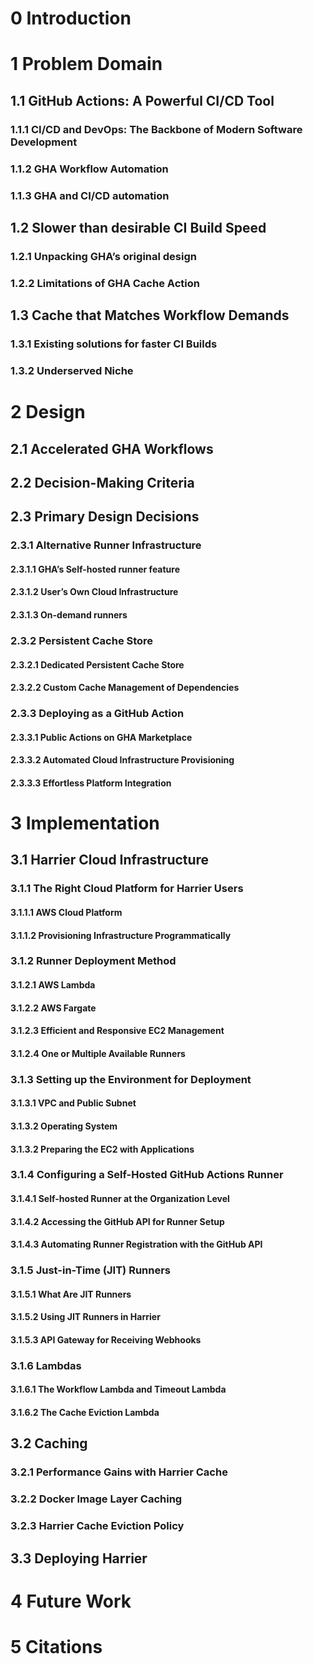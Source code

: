 # 0 Introduction

# 1 Problem Domain

## 1.1 GitHub Actions: A Powerful CI/CD Tool

### 1.1.1 CI/CD and DevOps: The Backbone of Modern Software Development

### 1.1.2 GHA Workflow Automation

### 1.1.3 GHA and CI/CD automation

## 1.2 Slower than desirable CI Build Speed

### 1.2.1 Unpacking GHA’s original design

### 1.2.2 Limitations of GHA Cache Action

## 1.3 Cache that Matches Workflow Demands

### 1.3.1 Existing solutions for faster CI Builds

### 1.3.2 Underserved Niche

# 2 Design

## 2.1 Accelerated GHA Workflows

## 2.2 Decision-Making Criteria 

## 2.3 Primary Design Decisions

### 2.3.1 Alternative Runner Infrastructure

#### 2.3.1.1 GHA’s Self-hosted runner feature

#### 2.3.1.2 User’s Own Cloud Infrastructure

#### 2.3.1.3 On-demand runners

### 2.3.2 Persistent Cache Store

#### 2.3.2.1 Dedicated Persistent Cache Store

#### 2.3.2.2 Custom Cache Management of Dependencies

### 2.3.3 Deploying as a GitHub Action

#### 2.3.3.1 Public Actions on GHA Marketplace

#### 2.3.3.2 Automated Cloud Infrastructure Provisioning

#### 2.3.3.3 Effortless Platform Integration

# 3 Implementation

## 3.1 Harrier Cloud Infrastructure 

### 3.1.1 The Right Cloud Platform for Harrier Users

#### 3.1.1.1 AWS Cloud Platform

#### 3.1.1.2 Provisioning Infrastructure Programmatically

### 3.1.2 Runner Deployment Method

#### 3.1.2.1 AWS Lambda

#### 3.1.2.2 AWS Fargate

#### 3.1.2.3 Efficient and Responsive EC2 Management

#### 3.1.2.4 One or Multiple Available Runners

### 3.1.3 Setting up the Environment for Deployment

#### 3.1.3.1 VPC and Public Subnet

#### 3.1.3.2 Operating System

#### 3.1.3.2 Preparing the EC2 with Applications

### 3.1.4 Configuring a Self-Hosted GitHub Actions Runner

#### 3.1.4.1 Self-hosted Runner at the Organization Level

#### 3.1.4.2 Accessing the GitHub API for Runner Setup

#### 3.1.4.3 Automating Runner Registration with the GitHub API

### 3.1.5 Just-in-Time (JIT) Runners

#### 3.1.5.1 What Are JIT Runners

#### 3.1.5.2 Using JIT Runners in Harrier

#### 3.1.5.3 API Gateway for Receiving Webhooks

### 3.1.6 Lambdas

#### 3.1.6.1 The Workflow Lambda and Timeout Lambda

#### 3.1.6.2 The Cache Eviction Lambda

## 3.2 Caching

### 3.2.1 Performance Gains with Harrier Cache

### 3.2.2 Docker Image Layer Caching

### 3.2.3 Harrier Cache Eviction Policy

## 3.3 Deploying Harrier

# 4 Future Work

# 5 Citations
